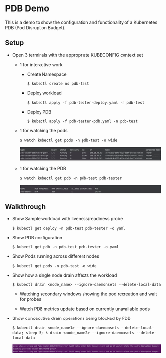 # PDB Demo

This is a demo to show the configuration and functionality of a Kubernetes PDB (Pod Disruption Budget).

## Setup

- Open 3 terminals with the appropriate KUBECONFIG context set

    - 1 for interactive work

        - Create Namespace

            ```
            $ kubectl create ns pdb-test
            ```

        - Deploy workload

            ```
            $ kubectl apply -f pdb-tester-deploy.yaml -n pdb-test
            ```

        - Deploy PDB

            ```
            $ kubectl apply -f pdb-tester-pdb.yaml -n pdb-test
            ```

    - 1 for watching the pods

        ```
        $ watch kubectl get pods -n pdb-test -o wide
        ```

        ![kubectl get pods Screen Shot](./images/pdb-deployment-pods.png)

    - 1 for watching the PDB

        ```
        $ watch kubectl get pdb -n pdb-test pdb-tester
        ```

        ![kubectl get pdb Screen Shot](./images/pdb-info.png)

## Walkthrough

- Show Sample workload with liveness/readiness probe

    ```
    $ kubectl get deploy -n pdb-test pdb-tester -o yaml
    ```

- Show PDB configuration

    ```
    $ kubectl get pdb -n pdb-test pdb-tester -o yaml
    ```

- Show Pods running across different nodes

    ```
    $ kubectl get pods -n pdb-test -o wide
    ```

- Show how a single node drain affects the workload

    ```
    $ kubectl drain <node_name> --ignore-daemonsets --delete-local-data
    ```

    - Watching secondary windows showing the pod recreation and wait for probes

    - Watch PDB metrics update based on currently unavailable pods

- Show concecutive drain operations being blocked by PDB

    ```
    $ kubectl drain <node_name1> --ignore-daemonsets --delete-local-data; sleep 5; k drain <node_name2> --ignore-daemonsets --delete-local-data
    ```

    ![kubectl drain Screen Shot](./images/node-drain-blocked.png)
